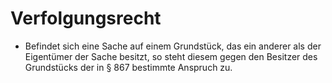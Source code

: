 # Verfolgungsrecht

- Befindet sich eine Sache auf einem Grundstück, das ein anderer als der Eigentümer der Sache besitzt, so steht diesem gegen den Besitzer des Grundstücks der in § 867 bestimmte Anspruch zu.

